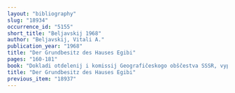 ```yaml
---
layout: "bibliography"
slug: "18934"
occurrence_id: "5155"
short_title: "Beljavskij 1968"
author: "Beljavskij, Vitali A."
publication_year: "1968"
title: "Der Grundbesitz des Hauses Egibi"
pages: "160-181"
book: "Dokladi otdelenij i komissij Geografičeskogo obščestva SSSR, vypusk 5, Étnografija (Leningrado)"
title: "Der Grundbesitz des Hauses Egibi"
previous_item: "18937"
---
```

